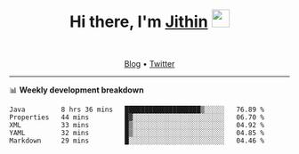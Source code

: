 <h1 align="center">Hi there, I'm <a href="https://jithset.github.io/" target="_blank">Jithin</a> <img
src="https://github.com/blackcater/blackcater/raw/main/images/Hi.gif" height="32" /></h1>

<br />

<p align="center">
  <a href="https://jithset.github.io">Blog</a> •
  <a href="https://twitter.com/jithset">Twitter</a>
</p>

---

📊 **Weekly development breakdown**

<!--START_SECTION:waka-->
```text
Java         8 hrs 36 mins   ███████████████████▒░░░░░   76.89 % 
Properties   44 mins         █▓░░░░░░░░░░░░░░░░░░░░░░░   06.70 % 
XML          33 mins         █▒░░░░░░░░░░░░░░░░░░░░░░░   04.92 % 
YAML         32 mins         █▒░░░░░░░░░░░░░░░░░░░░░░░   04.85 % 
Markdown     29 mins         █░░░░░░░░░░░░░░░░░░░░░░░░   04.46 % 
```
<!--END_SECTION:waka-->

